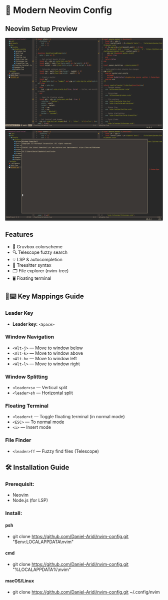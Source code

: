 # 🚀 Modern Neovim Config

## Neovim Setup Preview
![preview](./assets/preview.png)
![floating terminal](./assets/floating-terminal.png)


## Features
- 🌈 Gruvbox colorscheme
- 🔍 Telescope fuzzy search
- 💡 LSP & autocompletion
- 🧠 Treesitter syntax
- 🗂️ File explorer (nvim-tree)
- 🖥️ Floating terminal



## 🔑⌨️ Key Mappings Guide

### Leader Key
- **Leader key:** `<Space>`

### Window Navigation
- `<Alt-j>` — Move to window below 
- `<Alt-k>` — Move to window above 
- `<Alt-h>` — Move to window left  
- `<Alt-l>` — Move to window right 

### Window Splitting
- `<leader>sv` — Vertical split  
- `<leader>sh` — Horizontal split  

### Floating Terminal
- `<leader>t` — Toggle floating terminal (in normal mode)
- `<ESC>`     — To normal mode
- `<i>`       — Insert mode

### File Finder
- `<leader>ff` — Fuzzy find files (Telescope)


## 🛠️ Installation Guide

### Prerequisit:

- Neovim
- Node.js (for LSP)


### Install:

#### psh
- git clone https://github.com/Daniel-Aridi/nvim-config.git "$env:LOCALAPPDATA\nvim"
#### cmd
- git clone https://github.com/Daniel-Aridi/nvim-config.git "%LOCALAPPDATA%\nvim"
#### macOS/Linux
- git clone https://github.com/Daniel-Aridi/nvim-config.git ~/.config/nvim


